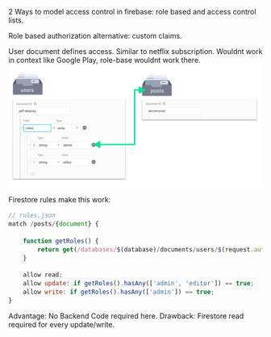 2 Ways to model access control in firebase: role based and access control lists.

Role based authorization alternative: custom claims.


User document defines access. Similar to netflix subscription.
Wouldnt work in context like Google Play, role-base wouldnt work there.
![role](./img/role.png)

Firestore rules make this work:

```js
// rules.json
match /posts/{document} {

    function getRoles() {
        return get(/databases/$(database)/documents/users/$(request.auth.uid)).data.roles;
    }

    allow read;
    allow update: if getRoles().hasAny(['admin', 'editor']) == true;
    allow write: if getRoles().hasAny(['admin']) == true;
}

```

Advantage: No Backend Code required here.
Drawback: Firestore read required for every update/write.



